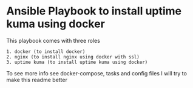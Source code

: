 # Ansible Playbook to install uptime kuma using docker

This playbook comes with three roles

    1. docker (to install docker)
    2. nginx (to install nginx using docker with ssl)
    3. uptime kuma (to install uptime kuma using docker)

To see more info see docker-compose, tasks and config files 
I will try to make this readme better